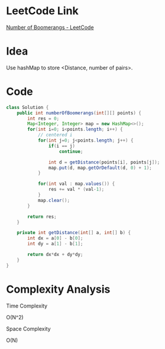# LeetCode Link

[Number of Boomerangs - LeetCode](https://leetcode.com/problems/number-of-boomerangs/)

# Idea

Use hashMap to store \<Distance, number of pairs\>.

# Code

```java
class Solution {
    public int numberOfBoomerangs(int[][] points) {
        int res = 0;
        Map<Integer, Integer> map = new HashMap<>();
        for(int i=0; i<points.length; i++) {
            // centered i
            for(int j=0; j<points.length; j++) {
                if(i == j)
                    continue;

                int d = getDistance(points[i], points[j]);
                map.put(d, map.getOrDefault(d, 0) + 1);
            }

            for(int val : map.values()) {
                res += val * (val-1);
            }
            map.clear();
        }

        return res;
    }

    private int getDistance(int[] a, int[] b) {
        int dx = a[0] - b[0];
        int dy = a[1] - b[1];

        return dx*dx + dy*dy;
    }
}
```

# Complexity Analysis

Time Complexity

O(N^2)

Space Complexity

O(N)

